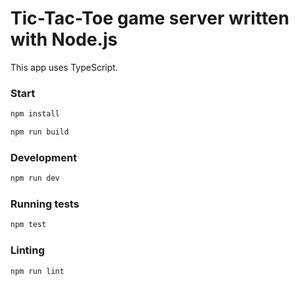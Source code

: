 # Tic-Tac-Toe game server written with Node.js

This app uses TypeScript.

### Start

````bash
npm install
````

````bash
npm run build
````

### Development

```bash
npm run dev
```

### Running tests

```bash
npm test
```

### Linting

```bash
npm run lint
```